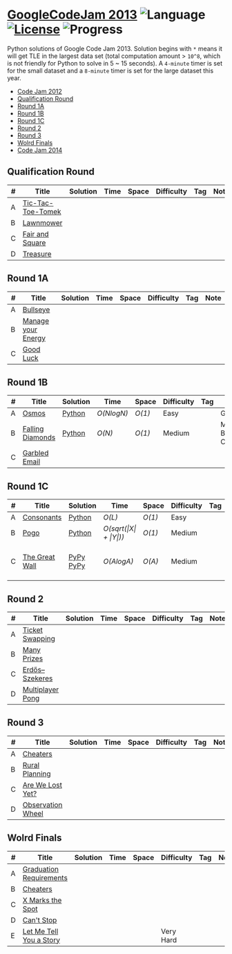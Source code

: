 # [GoogleCodeJam 2013](https://codingcompetitions.withgoogle.com/codejam/archive/2013) ![Language](https://img.shields.io/badge/language-Python-orange.svg) [![License](https://img.shields.io/badge/license-MIT-blue.svg)](./LICENSE) ![Progress](https://img.shields.io/badge/progress-5%20%2F%2026-ff69b4.svg)

Python solutions of Google Code Jam 2013. Solution begins with `*` means it will get TLE in the largest data set (total computation amount > `10^8`, which is not friendly for Python to solve in 5 ~ 15 seconds). A `4-minute` timer is set for the small dataset and a `8-minute` timer is set for the large dataset this year.

* [Code Jam 2012](https://github.com/kamyu104/GoogleCodeJam-2012)
* [Qualification Round](https://github.com/kamyu104/GoogleCodeJam-2013#qualification-round)
* [Round 1A](https://github.com/kamyu104/GoogleCodeJam-2013#round-1a)
* [Round 1B](https://github.com/kamyu104/GoogleCodeJam-2013#round-1b)
* [Round 1C](https://github.com/kamyu104/GoogleCodeJam-2013#round-1c)
* [Round 2](https://github.com/kamyu104/GoogleCodeJam-2013#round-2)
* [Round 3](https://github.com/kamyu104/GoogleCodeJam-2013#round-3)
* [Wolrd Finals](https://github.com/kamyu104/GoogleCodeJam-2013#world-finals)
* [Code Jam 2014](https://github.com/kamyu104/GoogleCodeJam-2014)

## Qualification Round
| # | Title | Solution | Time | Space | Difficulty | Tag | Note |
|---| ----- | -------- | ---- | ----- | ---------- | --- | ---- |
|A| [Tic-Tac-Toe-Tomek](https://code.google.com/codejam/contest/2270488/dashboard#s=p0)| | | | | | |
|B| [Lawnmower](https://code.google.com/codejam/contest/2270488/dashboard#s=p1)| | | | | | |
|C| [Fair and Square](https://code.google.com/codejam/contest/2270488/dashboard#s=p2)| | | | | | |
|D| [Treasure](https://code.google.com/codejam/contest/2270488/dashboard#s=p3)| | | | | | |

## Round 1A
| # | Title | Solution | Time | Space | Difficulty | Tag | Note |
|---| ----- | -------- | ---- | ----- | ---------- | --- | ---- |
|A| [Bullseye](https://code.google.com/codejam/contest/2418487/dashboard#s=p0)| | | | | | |
|B| [Manage your Energy](https://code.google.com/codejam/contest/2418487/dashboard#s=p1)| | | | | | |
|C| [Good Luck](https://code.google.com/codejam/contest/2418487/dashboard#s=p2)| | | | | | |

## Round 1B
| # | Title | Solution | Time | Space | Difficulty | Tag | Note |
|---| ----- | -------- | ---- | ----- | ---------- | --- | ---- |
|A| [Osmos](https://code.google.com/codejam/contest/2434486/dashboard#s=p0)| [Python](./Round%201B/osmos.py) | _O(NlogN)_ | _O(1)_ | Easy | | Greedy |
|B| [Falling Diamonds](https://code.google.com/codejam/contest/2434486/dashboard#s=p1)| [Python](./Round%201B/falling_diamonds.py) | _O(N)_ | _O(1)_ | Medium | | Math, Binomial Coefficients |
|C| [Garbled Email](https://code.google.com/codejam/contest/2434486/dashboard#s=p2)| | | | | | |

## Round 1C
| # | Title | Solution | Time | Space | Difficulty | Tag | Note |
|---| ----- | -------- | ---- | ----- | ---------- | --- | ---- |
|A| [Consonants](https://code.google.com/codejam/contest/2437488/dashboard#s=p0)| [Python](./Round%201C/consonants.py) | _O(L)_ | _O(1)_ | Easy | | Math |
|B| [Pogo](https://code.google.com/codejam/contest/2437488/dashboard#s=p1)| [Python](./Round%201C/pogo.py) | _O(sqrt(\|X\| + \|Y\|))_ | _O(1)_ | Medium | | Greedy |
|C| [The Great Wall](https://code.google.com/codejam/contest/2437488/dashboard#s=p2)| [PyPy](./Round%201C/the_great_wall.py) [PyPy](./Round%201C/the_great_wall2.py) | _O(AlogA)_ | _O(A)_ | Medium | | Coordinate Compression, Segment Tree |

## Round 2
| # | Title | Solution | Time | Space | Difficulty | Tag | Note |
|---| ----- | -------- | ---- | ----- | ---------- | --- | ---- |
|A| [Ticket Swapping](https://code.google.com/codejam/contest/2442487/dashboard#s=p0)| | | | | | |
|B| [Many Prizes](https://code.google.com/codejam/contest/2442487/dashboard#s=p1)| | | | | | |
|C| [Erdős–Szekeres](https://code.google.com/codejam/contest/2442487/dashboard#s=p2)| | | | | | |
|D| [Multiplayer Pong](https://code.google.com/codejam/contest/2442487/dashboard#s=p3)| | | | | | |

## Round 3
| # | Title | Solution | Time | Space | Difficulty | Tag | Note |
|---| ----- | -------- | ---- | ----- | ---------- | --- | ---- |
|A| [Cheaters](https://code.google.com/codejam/contest/2433487/dashboard#s=p0)| | | | | | |
|B| [Rural Planning](https://code.google.com/codejam/contest/2433487/dashboard#s=p1)| | | | | | |
|C| [Are We Lost Yet?](https://code.google.com/codejam/contest/2433487/dashboard#s=p2)| | | | | | |
|D| [Observation Wheel](https://code.google.com/codejam/contest/2433487/dashboard#s=p3)| | | | | | |

## Wolrd Finals
| # | Title | Solution | Time | Space | Difficulty | Tag | Note |
|---| ----- | -------- | ---- | ----- | ---------- | --- | ---- |
|A| [Graduation Requirements](https://code.google.com/codejam/contest/2437491/dashboard#s=p0)| | | | | | |
|B| [Cheaters](https://code.google.com/codejam/contest/2437491/dashboard#s=p1)| | | | | | |
|C| [X Marks the Spot](https://code.google.com/codejam/contest/2437491/dashboard#s=p2)| | | | | | |
|D| [Can't Stop](https://code.google.com/codejam/contest/2437491/dashboard#s=p3)| | | | | | |
|E| [Let Me Tell You a Story](https://code.google.com/codejam/contest/2437491/dashboard#s=p4)|||| Very Hard | | |
